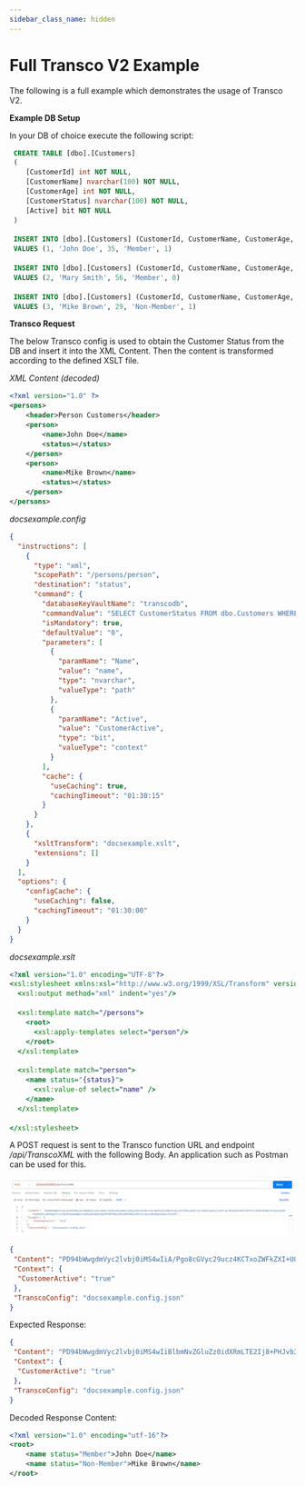 ```yaml
---
sidebar_class_name: hidden
---
```


# Full Transco V2 Example

The following is a full example which demonstrates the usage of Transco V2.

**Example DB Setup**

In your DB of choice execute the following script:
```sql
 CREATE TABLE [dbo].[Customers]
 (
 	[CustomerId] int NOT NULL,
 	[CustomerName] nvarchar(100) NOT NULL,
 	[CustomerAge] int NOT NULL,
 	[CustomerStatus] nvarchar(100) NOT NULL,
 	[Active] bit NOT NULL
 )
 
 INSERT INTO [dbo].[Customers] (CustomerId, CustomerName, CustomerAge, CustomerStatus, Active)
 VALUES (1, 'John Doe', 35, 'Member', 1)
 
 INSERT INTO [dbo].[Customers] (CustomerId, CustomerName, CustomerAge, CustomerStatus, Active)
 VALUES (2, 'Mary Smith', 56, 'Member', 0)
 
 INSERT INTO [dbo].[Customers] (CustomerId, CustomerName, CustomerAge, CustomerStatus, Active)
 VALUES (3, 'Mike Brown', 29, 'Non-Member', 1)
```

**Transco Request**



The below Transco config is used to obtain the Customer Status from the DB and insert it into the XML Content. Then the content is transformed according to the defined XSLT file.

*XML Content (decoded)*
```xml
<?xml version="1.0" ?>
<persons>
	<header>Person Customers</header>
	<person>
		<name>John Doe</name>
		<status></status>
	</person>
	<person>
		<name>Mike Brown</name>
		<status></status>
	</person>
</persons>
```

*docsexample.config*
```json
{
  "instructions": [
    {
      "type": "xml",
      "scopePath": "/persons/person",
      "destination": "status",
      "command": {
        "databaseKeyVaultName": "transcodb",
        "commandValue": "SELECT CustomerStatus FROM dbo.Customers WHERE CustomerName = @Name AND Active = @Active",
        "isMandatory": true,
        "defaultValue": "0",
        "parameters": [
          {
            "paramName": "Name",
            "value": "name",
            "type": "nvarchar",
            "valueType": "path"
          },
          {
            "paramName": "Active",
            "value": "CustomerActive",
            "type": "bit",
            "valueType": "context"
          }
        ],
        "cache": {
          "useCaching": true,
          "cachingTimeout": "01:30:15"
        }
      }
    },
    {
      "xsltTransform": "docsexample.xslt",
      "extensions": []
    }
  ],
  "options": {
    "configCache": {
      "useCaching": false,
      "cachingTimeout": "01:30:00"
    }
  }
}
```


*docsexample.xslt*
```xslt
<?xml version="1.0" encoding="UTF-8"?>
<xsl:stylesheet xmlns:xsl="http://www.w3.org/1999/XSL/Transform" version="1.0">
  <xsl:output method="xml" indent="yes"/>

  <xsl:template match="/persons">
    <root>
      <xsl:apply-templates select="person"/>
    </root>
  </xsl:template>

  <xsl:template match="person">
    <name status="{status}">
      <xsl:value-of select="name" />
    </name>
  </xsl:template>

</xsl:stylesheet>
```

A POST request is sent to the Transco function URL and endpoint */api/TranscoXML* with the following Body. An application such as Postman can be used for this.

![Postman Request](../../images/transcoV2Postman.png)

```json
{   
 "Content": "PD94bWwgdmVyc2lvbj0iMS4wIiA/Pgo8cGVyc29ucz4KCTxoZWFkZXI+UGVyc29uIEN1c3RvbWVyczwvaGVhZGVyPgoJPHBlcnNvbj4KCQk8bmFtZT5Kb2huIERvZTwvbmFtZT4KCQk8c3RhdHVzPjwvc3RhdHVzPgoJPC9wZXJzb24+Cgk8cGVyc29uPgoJCTxuYW1lPk1pa2UgQnJvd248L25hbWU+CgkJPHN0YXR1cz48L3N0YXR1cz4KCTwvcGVyc29uPgo8L3BlcnNvbnM+",    
 "Context": {
  "CustomerActive": "true"   
 },   
 "TranscoConfig": "docsexample.config.json"  
}
```

Expected Response:
```json
{
 "Content": "PD94bWwgdmVyc2lvbj0iMS4wIiBlbmNvZGluZz0idXRmLTE2Ij8+PHJvb3Q+PG5hbWUgc3RhdHVzPSJNZW1iZXIiPkpvaG4gRG9lPC9uYW1lPjxuYW1lIHN0YXR1cz0iTm9uLU1lbWJlciI+TWlrZSBCcm93bjwvbmFtZT48L3Jvb3Q+",
 "Context": {
  "CustomerActive": "true"
 },
 "TranscoConfig": "docsexample.config.json"
}
```

Decoded Response Content:
```xml
<?xml version="1.0" encoding="utf-16"?>
<root>
    <name status="Member">John Doe</name>
    <name status="Non-Member">Mike Brown</name>
</root>
```
